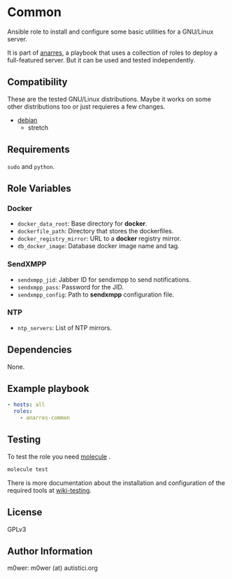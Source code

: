 # Common

Ansible role to install and configure some basic utilities for a GNU/Linux
server.

It is part of [anarres](https://git.hdg.sh/anarres/anarres), a playbook that
uses a collection of roles to deploy a full-featured server. But it can be used
and tested independently.

## Compatibility

These are the tested GNU/Linux distributions. Maybe it works on some other
distributions too or just requieres a few changes.

* [debian](https://www.debian.org/)
	* stretch

## Requirements

`sudo` and `python`.

## Role Variables

### Docker

* `docker_data_root`: Base directory for **docker**.
* `dockerfile_path`: Directory that stores the dockerfiles.
* `docker_registry_mirror`: URL to a **docker** registry mirror.
* `db_docker_image`: Database docker image name and tag.

### SendXMPP

* `sendxmpp_jid`: Jabber ID for sendxmpp to send notifications.
* `sendxmpp_pass`: Password for the JID.
* `sendxmpp_config`: Path to **sendxmpp** configuration file.

### NTP

* `ntp_servers`: List of NTP mirrors.

## Dependencies

None.

## Example playbook

```yaml
- hosts: all
  roles:
    - anarres-common
```

## Testing

To test the role you need [molecule](http://molecule.readthedocs.io/en/latest/)
.

```bash
molecule test
```

There is more documentation about the installation and configuration of the
required tools at
[wiki-testing](https://git.hdg.sh/anarres/anarres/wiki/testing).

## License

GPLv3

## Author Information

m0wer: m0wer (at) autistici.org
